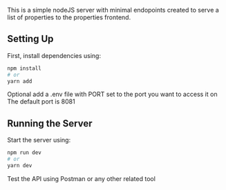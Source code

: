 This is a simple nodeJS server with minimal endopoints created to serve a list of properties to the properties frontend.
## Setting Up

First, install dependencies using:
```bash
npm install
# or
yarn add
```

Optional
add a .env file with PORT set to the port you want to access it on
The default port is 8081


## Running the Server

Start the server using:
```bash
npm run dev
# or
yarn dev
```

Test the API using Postman or any other related tool